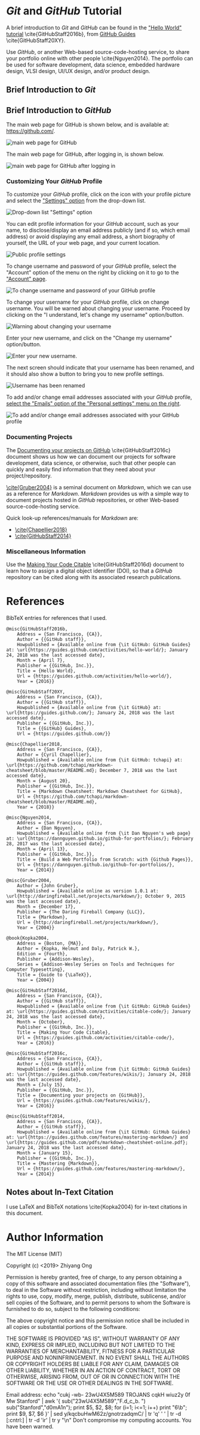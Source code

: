 #	*Git* and *GitHub* Tutorial

A brief introduction to *Git* and *GitHub* can be found in the
	["Hello World" tutorial](https://guides.github.com/activities/hello-world/)
	\cite{GitHubStaff2016b}, from [GitHub Guides](https://guides.github.com/)
	\cite{GitHubStaff20XY}.

Use *GitHub*, or another Web-based source-code-hosting service, to share your
	portfolio online with other people \cite{Nguyen2014}.
	The portfolio can be used for software development, data science, embedded
		hardware design, VLSI design, UI/UX design, and/or product design.


##	Brief Introduction to *Git*









##	Brief Introduction to *GitHub*

The main web page for GitHub is shown below, and is available at: https://github.com/.

![main web page for GitHub](https://github.com/eda-ricercatore/gulyas-scripts/blob/master/notes/tutorials/git-tutorial-pics/github-main-page.jpg)

The main web page for GitHub, after logging in, is shown below.

![main web page for GitHub after logging in](https://github.com/eda-ricercatore/gulyas-scripts/blob/master/notes/tutorials/git-tutorial-pics/github-main-page-logged-in.jpg)




###	Customizing Your *GitHub* Profile

To customize your *GitHub* profile, click on the icon with your profile picture
	and select the ["Settings" option](https://github.com/settings/profile)
	from the drop-down list.

![Drop-down list "Settings" option](https://github.com/eda-ricercatore/gulyas-scripts/blob/master/notes/tutorials/git-tutorial-pics/administrative-tasks/profile-dropdown-menu-settings.jpg)


You can edit profile information for your *GitHub* account, such as your name, to disclose/display an email address publicly (and if so, which email address) or avoid displaying any email address, a short biography of yourself, the URL of your web page, and your current location.

![Public profile settings](https://github.com/eda-ricercatore/gulyas-scripts/blob/master/notes/tutorials/git-tutorial-pics/administrative-tasks/profile-settings.jpg)




To change username and password of your *GitHub* profile, select the "Account" option of the menu on the right by clicking on it to go to the ["Account" page](https://github.com/settings/admin).



![To change username and password of your *GitHub* profile](https://github.com/eda-ricercatore/gulyas-scripts/blob/master/notes/tutorials/git-tutorial-pics/administrative-tasks/change-username-password.jpg)



To change your username for your *GitHub* profile, click on change username. You will be warned about changing your username. Proceed by clicking on the "I understand, let's change my username" option/button.

![Warning about changing your username](https://github.com/eda-ricercatore/gulyas-scripts/blob/master/notes/tutorials/git-tutorial-pics/administrative-tasks/change-username-2.jpg)

Enter your new username, and click on the "Change my username" option/button.

![Enter your new username.](https://github.com/eda-ricercatore/gulyas-scripts/blob/master/notes/tutorials/git-tutorial-pics/administrative-tasks/change-username-3.jpg)

The next screen should indicate that your username has been renamed, and it should also show a button to bring you to new profile settings.

![Username has been renamed](https://github.com/eda-ricercatore/gulyas-scripts/blob/master/notes/tutorials/git-tutorial-pics/administrative-tasks/change-username-4.jpg)



To add and/or change email addresses associated with your *GitHub* profile, [select the "Emails" option of the "Personal settings" menu on the right](https://github.com/settings/emails).


![To add and/or change email addresses associated with your *GitHub* profile](https://github.com/eda-ricercatore/gulyas-scripts/blob/master/notes/tutorials/git-tutorial-pics/administrative-tasks/change-email.jpg)
















###	Documenting Projects

The [Documenting your projects on GitHub](https://guides.github.com/features/wikis/) \cite{GitHubStaff2016c} document shows us how we can document our projects for software development, data science, or otherwise, such that other people can quickly and easily find information that they need about your project/repository.

[\cite{Gruber2004}](http://daringfireball.net/projects/markdown/) is a seminal document on *Markdown*, which we can use as a reference for *Markdown*. *Markdown* provides us with a simple way to document projects hosted in *GitHub* repositories, or other Web-based source-code-hosting service.

Quick look-up references/manuals for *Markdown* are:
+ [\cite{Chapellier2018}](https://github.com/tchapi/markdown-cheatsheet/blob/master/README.md)
+ [\cite{GitHubStaff2014}](https://guides.github.com/features/mastering-markdown/)



###	Miscellaneous Information

Use the [Making Your Code Citable](https://guides.github.com/activities/citable-code/) \cite{GitHubStaff2016d} document to learn how to assign a digital object identifier (DOI), so that a *GitHub* repository can be cited along with its associated research publications.





#	References

BibTeX entries for references that I used.

	@misc{GitHubStaff2016b,
		Address = {San Francisco, {CA}},
		Author = {{GitHub staff}},
		Howpublished = {Available online from {\it GitHub: GitHub Guides} at: \url{https://guides.github.com/activities/hello-world/}; January 24, 2018 was the last accessed date},
		Month = {April 7},
		Publisher = {{GitHub, Inc.}},
		Title = {Hello World},
		Url = {https://guides.github.com/activities/hello-world/},
		Year = {2016}}

	@misc{GitHubStaff20XY,
		Address = {San Francisco, {CA}},
		Author = {{GitHub staff}},
		Howpublished = {Available online from {\it GitHub} at: \url{https://guides.github.com/}; January 24, 2018 was the last accessed date},
		Publisher = {{GitHub, Inc.}},
		Title = {{GitHub} Guides},
		Url = {https://guides.github.com/}}

	@misc{Chapellier2018,
		Address = {San Francisco, {CA}},
		Author = {Cyril Chapellier},
		Howpublished = {Available online from {\it GitHub: tchapi} at: \url{https://github.com/tchapi/markdown-cheatsheet/blob/master/README.md}; December 7, 2018 was the last accessed date},
		Month = {August 20},
		Publisher = {{GitHub, Inc.}},
		Title = {Markdown Cheatsheet: Markdown Cheatsheet for GitHub},
		Url = {https://github.com/tchapi/markdown-cheatsheet/blob/master/README.md},
		Year = {2018}}

	@misc{Nguyen2014,
		Address = {San Francisco, {CA}},
		Author = {Dan Nguyen},
		Howpublished = {Available online from {\it Dan Nguyen's web page} at: \url{https://dannguyen.github.io/github-for-portfolios/}; February 28, 2017 was the last accessed date},
		Month = {April 13},
		Publisher = {{GitHub, Inc.}},
		Title = {Build a Web Portfolio from Scratch: with {Github Pages}},
		Url = {https://dannguyen.github.io/github-for-portfolios/},
		Year = {2014}}

	@misc{Gruber2004,
		Author = {John Gruber},
		Howpublished = {Available online as version 1.0.1 at: \url{http://daringfireball.net/projects/markdown/}; October 9, 2015 was the last accessed date},
		Month = {December 17},
		Publisher = {The Daring Fireball Company {LLC}},
		Title = {Markdown},
		Url = {http://daringfireball.net/projects/markdown/},
		Year = {2004}}

	@book{Kopka2004,
		Address = {Boston, {MA}},
		Author = {Kopka, Helmut and Daly, Patrick W.},
		Edition = {Fourth},
		Publisher = {Addison-Wesley},
		Series = {Addison-Wesley Series on Tools and Techniques for Computer Typesetting},
		Title = {Guide to {\LaTeX}},
		Year = {2004}}

	@misc{GitHubStaff2016d,
		Address = {San Francisco, {CA}},
		Author = {{GitHub staff}},
		Howpublished = {Available online from {\it GitHub: GitHub Guides} at: \url{https://guides.github.com/activities/citable-code/}; January 24, 2018 was the last accessed date},
		Month = {October},
		Publisher = {{GitHub, Inc.}},
		Title = {Making Your Code Citable},
		Url = {https://guides.github.com/activities/citable-code/},
		Year = {2016}}

	@misc{GitHubStaff2016c,
		Address = {San Francisco, {CA}},
		Author = {{GitHub staff}},
		Howpublished = {Available online from {\it GitHub: GitHub Guides} at: \url{https://guides.github.com/features/wikis/}; January 24, 2018 was the last accessed date},
		Month = {July 15},
		Publisher = {{GitHub, Inc.}},
		Title = {Documenting your projects on {GitHub}},
		Url = {https://guides.github.com/features/wikis/},
		Year = {2016}}

	@misc{GitHubStaff2014,
		Address = {San Francisco, {CA}},
		Author = {{GitHub staff}},
		Howpublished = {Available online from {\it GitHub: GitHub Guides} at: \url{https://guides.github.com/features/mastering-markdown/} and \url{https://guides.github.com/pdfs/markdown-cheatsheet-online.pdf}; January 24, 2018 was the last accessed date},
		Month = {January 15},
		Publisher = {{GitHub, Inc.}},
		Title = {Mastering {Markdown}},
		Url = {https://guides.github.com/features/mastering-markdown/},
		Year = {2014}}











##	Notes about In-Text Citation

I use LaTeX and BibTeX notations \cite{Kopka2004} for in-text citations in this document.





















#	Author Information

The MIT License (MIT)

Copyright (c) <2019> Zhiyang Ong

Permission is hereby granted, free of charge, to any person obtaining a copy of this software and associated documentation files (the "Software"), to deal in the Software without restriction, including without limitation the rights to use, copy, modify, merge, publish, distribute, sublicense, and/or sell copies of the Software, and to permit persons to whom the Software is furnished to do so, subject to the following conditions:

The above copyright notice and this permission notice shall be included in all copies or substantial portions of the Software.

THE SOFTWARE IS PROVIDED "AS IS", WITHOUT WARRANTY OF ANY KIND, EXPRESS OR IMPLIED, INCLUDING BUT NOT LIMITED TO THE WARRANTIES OF MERCHANTABILITY, FITNESS FOR A PARTICULAR PURPOSE AND NONINFRINGEMENT. IN NO EVENT SHALL THE AUTHORS OR COPYRIGHT HOLDERS BE LIABLE FOR ANY CLAIM, DAMAGES OR OTHER LIABILITY, WHETHER IN AN ACTION OF CONTRACT, TORT OR OTHERWISE, ARISING FROM, OUT OF OR IN CONNECTION WITH THE SOFTWARE OR THE USE OR OTHER DEALINGS IN THE SOFTWARE.

Email address: echo "cukj -wb- 23wU4X5M589 TROJANS cqkH wiuz2y 0f Mw Stanford" | awk '{ sub("23wU4X5M589","F.d_c_b. ") sub("Stanford","d0mA1n"); print $5, $2, $8; for (i=1; i<=1; i++) print "6\b"; print $9, $7, $6 }' | sed y/kqcbuHwM62z/gnotrzadqmC/ | tr 'q' ' ' | tr -d [:cntrl:] | tr -d 'ir' | tr y "\n"		Don't compromise my computing accounts. You have been warned.

